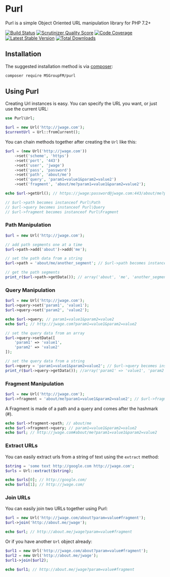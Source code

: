 Purl
====

Purl is a simple Object Oriented URL manipulation library for PHP 7.2+

[![Build Status](https://secure.travis-ci.org/jwage/purl.png?branch=master)](http://travis-ci.org/jwage/purl)
[![Scrutinizer Quality Score](https://scrutinizer-ci.com/g/jwage/purl/badges/quality-score.png?s=7e0e1d4b5d7f6be61a3cd804dba556a0e4d1141d)](https://scrutinizer-ci.com/g/jwage/purl/)
[![Code Coverage](https://scrutinizer-ci.com/g/jwage/purl/badges/coverage.png?s=a02332bc4d6a32df3171f2ba714e4583a70c0154)](https://scrutinizer-ci.com/g/jwage/purl/)
[![Latest Stable Version](https://poser.pugx.org/jwage/purl/v/stable.png)](https://packagist.org/packages/jwage/purl)
[![Total Downloads](https://poser.pugx.org/jwage/purl/downloads.png)](https://packagist.org/packages/jwage/purl)

## Installation

The suggested installation method is via [composer](https://getcomposer.org/):

```sh
composer require MSGroupFM/purl
```

Using Purl
----------

Creating Url instances is easy. You can specify the URL you want, or just use the current URL:

```php
use Purl\Url;

$url = new Url('http://jwage.com');
$currentUrl = Url::fromCurrent();
```

You can chain methods together after creating the `Url` like this:

```php
$url = (new Url('http://jwage.com'))
    ->set('scheme', 'https')
    ->set('port', '443')
    ->set('user', 'jwage')
    ->set('pass', 'password')
    ->set('path', 'about/me')
    ->set('query', 'param1=value1&param2=value2')
    ->set('fragment', 'about/me?param1=value1&param2=value2');

echo $url->getUrl(); // https://jwage:password@jwage.com:443/about/me?param1=value1&param2=value2#about/me?param1=value1&param2=value2

// $url->path becomes instanceof Purl\Path
// $url->query becomes instanceof Purl\Query
// $url->fragment becomes instanceof Purl\Fragment
```

### Path Manipulation

```php
$url = new Url('http://jwage.com');

// add path segments one at a time
$url->path->add('about')->add('me');

// set the path data from a string
$url->path = 'about/me/another_segment'; // $url->path becomes instanceof Purl\Path

// get the path segments
print_r($url->path->getData()); // array('about', 'me', 'another_segment')
```

### Query Manipulation

```php
$url = new Url('http://jwage.com');
$url->query->set('param1', 'value1');
$url->query->set('param2', 'value2');

echo $url->query; // param1=value1&param2=value2
echo $url; // http://jwage.com?param1=value1&param2=value2

// set the query data from an array
$url->query->setData([
    'param1' => 'value1',
    'param2' => 'value2'
]);

// set the query data from a string
$url->query = 'param1=value1&param2=value2'; // $url->query becomes instanceof Purl\Query
print_r($url->query->getData()); //array('param1' => 'value1', 'param2' => 'value2')
```

### Fragment Manipulation

```php
$url = new Url('http://jwage.com');
$url->fragment = 'about/me?param1=value1&param2=value2'; // $url->fragment becomes instanceof Purl\Fragment
```

A Fragment is made of a path and a query and comes after the hashmark (#).

```php
echo $url->fragment->path; // about/me
echo $url->fragment->query; // param1=value1&param2=value2
echo $url; // http://jwage.com#about/me?param1=value1&param2=value2
```

### Extract URLs

You can easily extract urls from a string of text using the `extract` method:

```php
$string = 'some text http://google.com http://jwage.com';
$urls = Url::extract($string);

echo $urls[0]; // http://google.com/
echo $urls[1]; // http://jwage.com/
```

### Join URLs

You can easily join two URLs together using Purl:

```php
$url = new Url('http://jwage.com/about?param=value#fragment');
$url->join('http://about.me/jwage');

echo $url; // http://about.me/jwage?param=value#fragment
```

Or if you have another `Url` object already:

```php
$url1 = new Url('http://jwage.com/about?param=value#fragment');
$url2 = new Url('http://about.me/jwage');
$url1->join($url2);

echo $url1; // http://about.me/jwage?param=value#fragment
```
